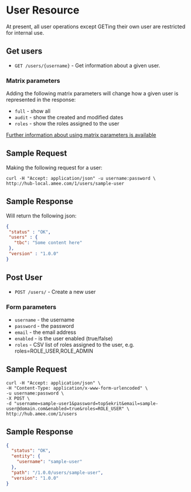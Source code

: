 User Resource
==============

At present, all user operations except GETing their own user are restricted for internal use.


Get users
---------

* `GET /users/{username}` - Get information about a given user.  

### Matrix parameters

Adding the following matrix parameters will change how a given user is represented in the response:

* `full` - show all
* `audit` - show the created and modified dates
* `roles` - show the roles assigned to the user

[Further information about using matrix parameters is available](https://github.com/AMEE/score-api/blob/master/sections/resources.md#query--matrix-parameters)

Sample Request
--------------

Making the following request for a user:

```shell
curl -H "Accept: application/json" -u username:password \ 
http://hub-local.amee.com/1/users/sample-user
```

Sample Response
---------------

Will return the following json:

```json
{
 "status" : "OK",
 "users" : {
   "tbc": "Some content here"
 },
 "version" : "1.0.0"
}
```

Post User
---------

* `POST /users/` - Create a new user

### Form parameters

* `username` - the username
* `password` - the password
* `email` - the email address
* `enabled` - is the user enabled (true/false)
* `roles` - CSV list of roles assigned to the user, e.g. roles=ROLE_USER,ROLE_ADMIN

Sample Request
--------------

```shell
curl -H "Accept: application/json" \
-H "Content-Type: application/x-www-form-urlencoded" \
-u username:password \
-X POST \
-d "username=sample-user1&password=topSekrit&email=sample-user@domain.com&enabled=true&roles=ROLE_USER" \
http://hub.amee.com/1/users
```

Sample Response
---------------

```json
{
  "status": "OK",
  "entity": {
    "username": "sample-user"
  },
  "path": "/1.0.0/users/sample-user",
  "version": "1.0.0"
}
```